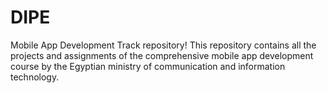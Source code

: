# DIPE
Mobile App Development Track repository! This repository contains all the projects and assignments of the comprehensive mobile app development course by the Egyptian ministry of communication and information technology. 
